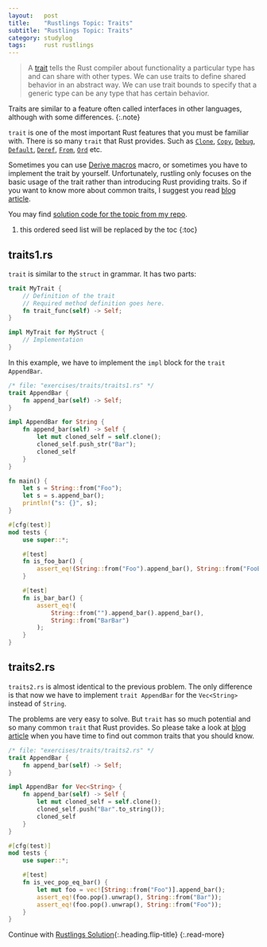 ```yaml
---
layout:   post
title:    "Rustlings Topic: Traits"
subtitle: "Rustlings Topic: Traits"
category: studylog
tags:     rust rustlings
---
```


> A [trait] tells the Rust compiler about functionality a particular type has and can share with other types.
> We can use traits to define shared behavior in an abstract way. We can use trait bounds to specify that a generic type
> can be any type that has certain behavior.

Traits are similar to a feature often called interfaces in other languages, although with some differences.
{:.note}

`trait` is one of the most important Rust features that you must be familiar with. There is so many `trait` that Rust
provides. Such as [`Clone`], [`Copy`], [`Debug`], [`Default`], [`Deref`], [`From`], [`Ord`] etc.

Sometimes you can use [Derive macros] macro, or sometimes you have to implement the trait by yourself.
Unfortunately, rustling only focuses on the basic usage of the trait rather than introducing Rust providing traits.
So if you want to know more about common traits, I suggest you read [blog article].

You may find [solution code for the topic from my repo].

[trait]: https://doc.rust-lang.org/book/ch10-02-traits.html
[solution code for the topic from my repo]: https://github.com/LazyRen/rustlings-solution/tree/main/exercises/traits

<!--more-->

1. this ordered seed list will be replaced by the toc
{:toc}

## traits1.rs

`trait` is similar to the `struct` in grammar. It has two parts:

```rust
trait MyTrait {
    // Definition of the trait
    // Required method definition goes here.
    fn trait_func(self) -> Self;
}

impl MyTrait for MyStruct {
    // Implementation
}
```

In this example, we have to implement the `impl` block for the `trait AppendBar`.

```rust
/* file: "exercises/traits/traits1.rs" */
trait AppendBar {
    fn append_bar(self) -> Self;
}

impl AppendBar for String {
    fn append_bar(self) -> Self {
        let mut cloned_self = self.clone();
        cloned_self.push_str("Bar");
        cloned_self
    }
}

fn main() {
    let s = String::from("Foo");
    let s = s.append_bar();
    println!("s: {}", s);
}

#[cfg(test)]
mod tests {
    use super::*;

    #[test]
    fn is_foo_bar() {
        assert_eq!(String::from("Foo").append_bar(), String::from("FooBar"));
    }

    #[test]
    fn is_bar_bar() {
        assert_eq!(
            String::from("").append_bar().append_bar(),
            String::from("BarBar")
        );
    }
}
```

[`Clone`]: https://doc.rust-lang.org/std/clone/trait.Clone.html
[`Copy`]: https://doc.rust-lang.org/std/marker/trait.Copy.html
[`Debug`]: https://doc.rust-lang.org/std/fmt/trait.Debug.html
[`Default`]: https://doc.rust-lang.org/std/default/trait.Default.html
[`Deref`]: https://doc.rust-lang.org/std/ops/trait.Deref.html
[`From`]: https://doc.rust-lang.org/std/convert/trait.From.html
[`Ord`]: https://doc.rust-lang.org/std/cmp/trait.Ord.html
[Derive macros]: https://doc.rust-lang.org/reference/procedural-macros.html#derive-macros
[blog article]: https://stevedonovan.github.io/rustifications/2018/09/08/common-rust-traits.html

## traits2.rs

`traits2.rs` is almost identical to the previous problem. The only difference is that now we have to implement
`trait AppendBar` for the `Vec<String>` instead of `String`.

The problems are very easy to solve. But `trait` has so much potential and so many common `trait` that Rust provides.
So please take a look at [blog article] when you have time to find out common traits that you should know.

```rust
/* file: "exercises/traits/traits2.rs" */
trait AppendBar {
    fn append_bar(self) -> Self;
}

impl AppendBar for Vec<String> {
    fn append_bar(self) -> Self {
        let mut cloned_self = self.clone();
        cloned_self.push("Bar".to_string());
        cloned_self
    }
}

#[cfg(test)]
mod tests {
    use super::*;

    #[test]
    fn is_vec_pop_eq_bar() {
        let mut foo = vec![String::from("Foo")].append_bar();
        assert_eq!(foo.pop().unwrap(), String::from("Bar"));
        assert_eq!(foo.pop().unwrap(), String::from("Foo"));
    }
}
```

Continue with [Rustlings Solution](rustlings){:.heading.flip-title}
{:.read-more}
